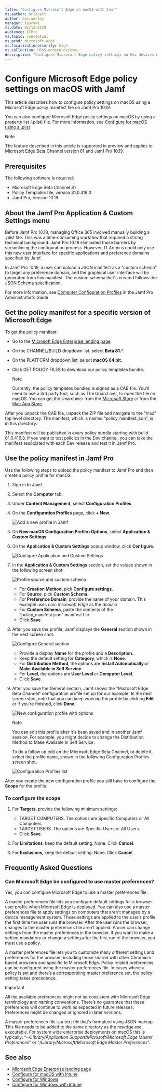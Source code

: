 ```yaml
---
title: "Configure Microsoft Edge on macOS with Jamf"
ms.author: brianalt
author: dan-wesley
manager: laurawi
ms.date: 02/13/2020
audience: ITPro
ms.topic: conceptual
ms.prod: microsoft-edge
ms.localizationpriority: high
ms.collection: M365-modern-desktop
description: "Configure Microsoft Edge policy settings on Mac devices with Jamf"
---
```


# Configure Microsoft Edge policy settings on macOS with Jamf

This article describes how to configure policy settings on macOS using a Microsoft Edge policy manifest file on Jamf Pro 10.19.

You can also configure Microsoft Edge policy settings on macOS by using a property list (.plist) file. For more information, see [Configure for macOS using a .plist](configure-microsoft-edge-on-mac.md)

> [!NOTE]
> The feature described in this article is supported in preview and applies to Microsoft Edge Beta Channel version 81 and Jamf Pro 10.19.

## Prerequisites

The following software is required:

- Microsoft Edge Beta Channel 81
- Policy Templates file, version 81.0.416.3
- Jamf Pro, Version 10.19

## About the Jamf Pro Application & Custom Settings menu

Before Jamf Pro 10.18, managing Office 365 involved manually building a .plist file. This was a time-consuming workflow that required a strong technical background. Jamf Pro 10.18 eliminated those barriers by streamlining the configuration process. However, IT Admins could only use this new user interface for specific applications and preference domains specified by Jamf.

In Jamf Pro 10.19, a user can upload a JSON manifest as a "custom schema" to target any preference domain, and the graphical user interface will be generated from this manifest. The custom schema that's created follows the JSON Schema specification.

For more information, see [Computer Configuration Profiles](https://jamf.it/computer-configuration-profiles) in the Jamf Pro Administrator's Guide.

## Get the policy manifest for a specific version of Microsoft Edge

To get the policy manifest:

- Go to the [Microsoft Edge Enterprise landing page](https://aka.ms/EdgeEnterprise).
- On the CHANNEL/BUILD dropdown list, select **Beta 81.***.
- On the PLATFORM dropdown list, select **macOS 64 bit**.
- Click GET POLICY FILES to download our policy templates bundle.

  > [!NOTE]
  > Currently, the policy templates bundled is signed as a CAB file. You'll need to use a 3rd party tool, such as The Unarchiver, to open the file on macOS. You can get the Unarchiver from the [Microsoft Store](https://www.microsoft.com/p/the-unarchiver/9nblggh2sjjt?activetab=pivot:overviewtab) or from the [Mac App Store](https://apps.apple.com/us/app/the-unarchiver/id425424353?mt=12).

After you unpack the CAB file, unpack the ZIP file and navigate to the "mac" top level directory. The manifest, which is named "policy_manifest.json", is in this directory.

This manifest will be published in every policy bundle starting with build 81.0.416.3. If you want to test policies in the Dev channel, you can take the manifest associated with each Dev release and test it in Jamf Pro.  

## Use the policy manifest in Jamf Pro

Use the following steps to upload the policy manifest to Jamf Pro and then create a policy profile for macOS.

1. Sign in to Jamf.
2. Select the **Computer** tab.
3. Under **Content Management**, select **Configuration Profiles**.
4. On the **Configuration Profiles** page, click **+ New**.

   ![Add a new profile in Jamf](media/configure-microsoft-edge-on-mac-jamf/configure-macos-jamf-configuration-profiles.png)

5. On **New macOS Configuration Profile**>**Options**, select **Application & Custom Settings**.
6. On the **Application & Custom Settings** popup window, click **Configure**.

   ![Configure Application and Custom Settings](media/configure-microsoft-edge-on-mac-jamf/configure-macos-jamf-app-and-custom.png)

7. In the **Application & Custom Settings** section, set the values shown in the following screen shot.

   ![Profile source and custom schema](media/configure-microsoft-edge-on-mac-jamf/configure-macos-jamf-app-and-custom-schema.png)

   - For **Creation Method**, pick **Configure settings**.
   - For **Source**, pick **Custom Schema**.
   - For **Preference Domain**, provide the name of your domain. This example uses *com.microsoft.Edge* as the domain.
   - For **Custom Schema**, paste the contents of the "policy_manifest.json" manifest file.
   - Click **Save**.

8. After you save the profile, Jamf displays the **General** section shown in the next screen shot.

   ![Configure General section](media/configure-microsoft-edge-on-mac-jamf/configure-macos-jamf-app-and-custom-general-setting.png)

   - Provide a display **Name** for the profile and a **Description**.
   - Keep the default setting for **Category**, which is **None**.
   - For **Distribution Method**, the options are **Install Automatically** or **Make Available in Self Service**.
   - For **Level**, the options are **User Level** or **Computer Level**.
   - Click **Save**.

9. After you save the General section, Jamf shows the "Microsoft Edge Beta Channel" configuration profile set up for our example. In the next screen shot, note that you can keep working the profile by clicking **Edit** or if you're finished, click **Done**.

   ![New configuration profile with options](media/configure-microsoft-edge-on-mac-jamf/configure-macos-jamf-configuration-profiles-beta-channel.png)

   > [!NOTE]
   > You can edit this profile after it's been saved and in another Jamf session. For example, you might decide to change the Distribution Method to Make Available in Self Service.

   To do a follow up edit on the Microsoft Edge Beta Channel, or delete it, select the profile name, shown in the following Configuration Profiles screen shot.

   ![Configuration Profiles list](media/configure-microsoft-edge-on-mac-jamf/configure-macos-jamf-configuration-profiles-beta-channel-done.png)

After you create the new configuration profile you still have to configure the **Scope** for the profile.

### To configure the scope

1. For **Targets**, provide the following minimum settings:

   - TARGET COMPUTERS. The options are Specific Computers or All Computers.
   - TARGET USERS. The options are Specific Users or All Users.
   - Click **Save**.
2. For **Limitations**, keep the default setting: None. Click **Cancel**.
3. For **Exclusions**, keep the default setting: None. Click **Cancel**.

## Frequently Asked Questions

### Can Microsoft Edge be configured to use master preferences?

Yes, you can configure Microsoft Edge to use a master preferences file.

A master preferences file lets you configure default settings for a browser user profile when Microsoft Edge is deployed. You can also use a master preferences file to apply settings on computers that aren't managed by a device management system. These settings are applied to the user’s profile the first time the user runs the browser. After the user runs the browser, changes to the master preferences file aren’t applied. A user can change settings from the master preferences in the browser. If you want to make a setting mandatory or change a setting after the first run of the browser, you must use a policy.

A master preferences file lets you to customize many different settings and preferences for the browser, including those shared with other Chromium based browsers and specific to Microsoft Edge.  Policy related preferences can be configured using the master preferences file. In cases where a policy is set and there’s a corresponding master preference set, the policy setting takes precedence.

> [!IMPORTANT]
> All the available preferences might not be consistent with Microsoft Edge terminology and naming conventions.  There’s no guarantee that these preferences will continue to work as expected in future releases. Preferences might be changed or ignored in later versions.

A master preferences file is a text file that’s formatted using JSON markup. This file needs to be added to the same directory as the msedge.exe executable. For system wide enterprise deployments on macOS this is typically: “*~/Library/Application Support/Microsoft/Microsoft Edge Master Preferences*" or "*/Library/Microsoft/Microsoft Edge Master Preferences*”.

## See also

- [Microsoft Edge Enterprise landing page](https://aka.ms/EdgeEnterprise)
- [Configure for macOS with Intune](configure-microsoft-edge-on-mac.md)
- [Configure for Windows](configure-microsoft-edge.md)
- [Configure for Windows with Intune](configure-edge-with-intune.md)
